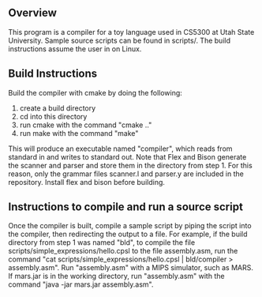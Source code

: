 ## Overview
This program is a compiler for a toy language used in CS5300 at Utah State University. Sample source scripts can be found in scripts/. The build instructions assume the user in on Linux.

## Build Instructions
Build the compiler with cmake by doing the following:
1) create a build directory
2) cd into this directory
3) run cmake with the command "cmake .."
4) run make with the command "make"

This will produce an executable named "compiler", which reads from standard in and writes to standard out. Note that Flex and Bison generate the scanner and parser and store them in the directory from step 1. For this reason, only the grammar files scanner.l and parser.y are included in the repository. Install flex and bison before building.

## Instructions to compile and run a source script
Once the compiler is built, compile a sample script by piping the script into the compiler, then redirecting the output to a file. For example, if the build directory from step 1 was named "bld", to compile the file scripts/simple_expressions/hello.cpsl to the file assembly.asm, run the command "cat scripts/simple_expressions/hello.cpsl | bld/compiler > assembly.asm". Run "assembly.asm" with a MIPS simulator, such as MARS. If mars.jar is in the working directory, run "assembly.asm" with the command "java -jar mars.jar assembly.asm".
